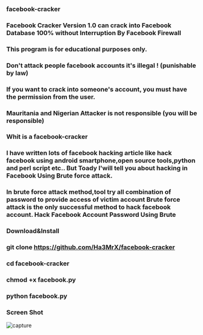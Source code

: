 ### facebook-cracker
### Facebook Cracker Version 1.0 can crack into Facebook Database 100% without Interruption By Facebook Firewall 
### This program is for educational purposes only.
### Don't attack people facebook accounts it's illegal ! (punishable by law)
### If you want to crack into someone's account, you must have the permission from the user. 
### Mauritania and Nigerian Attacker is not responsible (you will be responsible)

### Whit is a facebook-cracker

### I have written lots of facebook hacking article like hack facebook using android smartphone,open source tools,python and perl script etc.. But Toady I'will tell you about hacking in Facebook Using Brute force attack.
### In brute force attack method,tool try all combination of password to provide access of victim account Brute force attack is the only successful method to hack facebook account. Hack Facebook Account Password Using Brute

### Download&Install

### git clone https://github.com/Ha3MrX/facebook-cracker
   
### cd facebook-cracker

### chmod +x facebook.py

### python facebook.py

### Screen Shot 

![capture](https://user-images.githubusercontent.com/33704360/45833780-35868400-bd0e-11e8-9f83-04792e031f4a.PNG)
